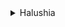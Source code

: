 <details>
  <summary>Halushia</summary>
  
  ![massive image](https://i.shgcdn.com/e090e547-625a-4815-b610-0fb8d12d61a5/-/format/auto/-/preview/3000x3000/-/quality/best/ "massive image")
</details>
